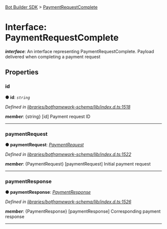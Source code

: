 [Bot Builder SDK](../README.md) > [PaymentRequestComplete](../interfaces/botbuilder.paymentrequestcomplete.md)



# Interface: PaymentRequestComplete

*__interface__*: An interface representing PaymentRequestComplete. Payload delivered when completing a payment request



## Properties
<a id="id"></a>

###  id

**●  id**:  *`string`* 

*Defined in [libraries/botframework-schema/lib/index.d.ts:1518](https://github.com/Microsoft/botbuilder-js/blob/99f6a4a/libraries/botframework-schema/lib/index.d.ts#L1518)*


*__member__*: {string} [id] Payment request ID





___

<a id="paymentrequest"></a>

###  paymentRequest

**●  paymentRequest**:  *[PaymentRequest](botbuilder.paymentrequest.md)* 

*Defined in [libraries/botframework-schema/lib/index.d.ts:1522](https://github.com/Microsoft/botbuilder-js/blob/99f6a4a/libraries/botframework-schema/lib/index.d.ts#L1522)*


*__member__*: {PaymentRequest} [paymentRequest] Initial payment request





___

<a id="paymentresponse"></a>

###  paymentResponse

**●  paymentResponse**:  *[PaymentResponse](botbuilder.paymentresponse.md)* 

*Defined in [libraries/botframework-schema/lib/index.d.ts:1526](https://github.com/Microsoft/botbuilder-js/blob/99f6a4a/libraries/botframework-schema/lib/index.d.ts#L1526)*


*__member__*: {PaymentResponse} [paymentResponse] Corresponding payment response





___


